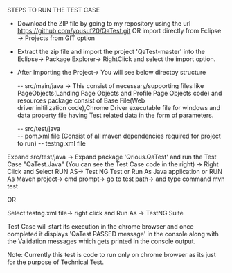 STEPS TO RUN THE TEST CASE

- Download the ZIP file by going to my repository using the url https://github.com/yousuf20/QaTest.git OR import directly from Eclipse -> Projects from GIT option

- Extract the zip file and import the project 'QaTest-master' into the Eclipse-> Package Explorer-> RightClick and select the import option.

- After Importing the Project-> You will see below directoy structure

    -- src/main/java  -> This consist of necessary/supporting files like PageObjects(Landing Page Objects and Profile Page Objects code) and resources package consist of Base File(Web        
                     driver initilization code),Chrome Driver executable file for windows and data property file having Test related data in the form of parameters.

    -- src/test/java   
    -- pom.xml file  (Consist of all maven dependencies required for project to run)
    -- testng.xml file 

Expand src/test/java -> Expand package 'Qrious.QaTest' and run the Test Case "QaTest.Java" (You can see the Test Case code in the right) -> Right Click and Select RUN AS-> Test NG Test or Run As Java application or RUN As Maven project-> cmd prompt-> go to test path-> and type command mvn test

OR

Select testng.xml file-> right click and Run As -> TestNG Suite 

Test Case will start its execution in the chrome browser and once completed it displays 'QaTest PASSED message' in the console along with the Validation messages which gets printed in the console output.

Note: Currently this test is code to run only on chrome browser as its just for the purpose of Technical Test.






